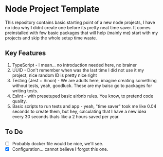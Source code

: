 # Node Project Template

This repository contains basic starting point of a new node projects, I have no idea why I didnt create one before its pretty neat time saver. It comes preinstalled with few basic packages that will help (mainly me) start with my projects and skip the whole setup time waste.

## Key Features

1. TypeScript - I mean... no introduction needed here, no brainer
2. UUID - Don't remember when was the last time I did not use it my project, nice random ID is pretty nice right
3. Testing (Jest + Sinon) - We are adults here, imagine creating something without tests, yeah, goodluck. These are my baisc go to packages for writing tests.
4. Eslint - with presetuped basic airbnb rules. You know, to pretend code quality.
5. Basic scripts to run tests and app - yeah, "time saver" took me like 0.04 seconds to create them, but hey, calculating that I have a new idea every 30 seconds thats like a 2 hours saved per year.

## To Do

- [ ] Probably docker file would be nice, we'll see.
- [x] Configuration... cannot believe I forgot this one.
